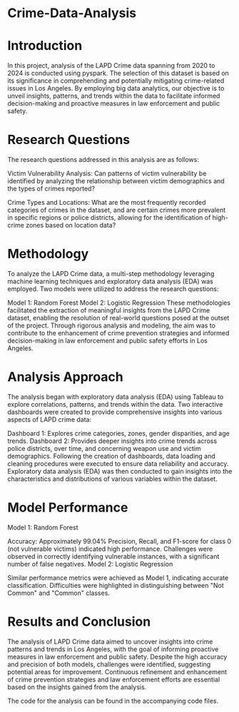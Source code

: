 # Crime-Data-Analysis

# Introduction
In this project, analysis of the LAPD Crime data spanning from 2020 to 2024 is conducted using pyspark. The selection of this dataset is based on its significance in comprehending and potentially mitigating crime-related issues in Los Angeles. By employing big data analytics, our objective is to unveil insights, patterns, and trends within the data to facilitate informed decision-making and proactive measures in law enforcement and public safety.

# Research Questions
The research questions addressed in this analysis are as follows:

Victim Vulnerability Analysis: Can patterns of victim vulnerability be identified by analyzing the relationship between victim demographics and the types of crimes reported?

Crime Types and Locations: What are the most frequently recorded categories of crimes in the dataset, and are certain crimes more prevalent in specific regions or police districts, allowing for the identification of high-crime zones based on location data?

# Methodology
To analyze the LAPD Crime data, a multi-step methodology leveraging machine learning techniques and exploratory data analysis (EDA) was employed. Two models were utilized to address the research questions:

Model 1: Random Forest
Model 2: Logistic Regression
These methodologies facilitated the extraction of meaningful insights from the LAPD Crime dataset, enabling the resolution of real-world questions posed at the outset of the project. Through rigorous analysis and modeling, the aim was to contribute to the enhancement of crime prevention strategies and informed decision-making in law enforcement and public safety efforts in Los Angeles.

# Analysis Approach
The analysis began with exploratory data analysis (EDA) using Tableau to explore correlations, patterns, and trends within the data. Two interactive dashboards were created to provide comprehensive insights into various aspects of LAPD crime data:

Dashboard 1: Explores crime categories, zones, gender disparities, and age trends.
Dashboard 2: Provides deeper insights into crime trends across police districts, over time, and concerning weapon use and victim demographics.
Following the creation of dashboards, data loading and cleaning procedures were executed to ensure data reliability and accuracy. Exploratory data analysis (EDA) was then conducted to gain insights into the characteristics and distributions of various variables within the dataset.

# Model Performance
Model 1: Random Forest

Accuracy: Approximately 99.04%
Precision, Recall, and F1-score for class 0 (not vulnerable victims) indicated high performance.
Challenges were observed in correctly identifying vulnerable instances, with a significant number of false negatives.
Model 2: Logistic Regression

Similar performance metrics were achieved as Model 1, indicating accurate classification.
Difficulties were highlighted in distinguishing between "Not Common" and "Common" classes.

# Results and Conclusion
The analysis of LAPD Crime data aimed to uncover insights into crime patterns and trends in Los Angeles, with the goal of informing proactive measures in law enforcement and public safety. Despite the high accuracy and precision of both models, challenges were identified, suggesting potential areas for improvement. Continuous refinement and enhancement of crime prevention strategies and law enforcement efforts are essential based on the insights gained from the analysis.

The code for the analysis can be found in the accompanying code files.
